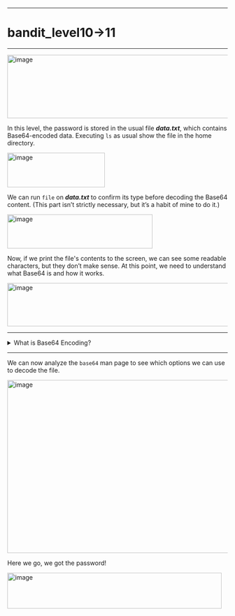 ***
# bandit_level10->11
***
<img width="661" height="145" alt="image" src="https://github.com/user-attachments/assets/a9571a53-e435-40e4-97dd-a62653a8a621" />

In this level, the password is stored in the usual file ***data.txt***, which contains Base64-encoded data.
Executing `ls` as usual show the file in the home directory.  
  
<img width="223" height="79" alt="image" src="https://github.com/user-attachments/assets/7827e83f-84b9-44e1-af51-1f1949717343" />  

We can run `file` on ***data.txt*** to confirm its type before decoding the Base64 content. (This part isn’t strictly necessary, but it’s a habit of mine to do it.)
  
<img width="332" height="78" alt="image" src="https://github.com/user-attachments/assets/d856e3ca-bbfb-461b-b111-f458a65681fa" />  

Now, if we print the file's contents to the screen, we can see some readable characters, but they don’t make sense. At this point, we need to understand what Base64 is and how it works.
  
<img width="695" height="99" alt="image" src="https://github.com/user-attachments/assets/44614b1e-497c-4bbd-bf70-e5adad340434" />  
  
***
<details>
  <summary> What is Base64 Encoding?  </summary>  
  
> Understanding what Base64 is and how it works isn’t essential to retrieve the password for this level.  
> However, it can be useful for future levels or challenges that involve Base64.  
> **Base64** has the purpose of encoding binary data or simply text into printable characters.  
> But how does it encode the data?  
> ***  
> Let's take as an example the word MAN  
>     
> The first thing to do is to take its binary code in ASCII, that is M=0100 1101, A=0100 0001, N=0100 1110.  
> It is important to represent the letters in 8 bits and not 7 bits. (Look at [ASCII's story](https://en.wikipedia.org/wiki/ASCII) to understand why the first ASCII characters were represented with 7 bits instead of 8.)  
> What ***Base64*** does is take the 3 bytes above or 24 bits (in this case) and divide them by 6. So the final representation will be this one:  
> | ASCII | M | A | N | - |  
> | --- | --- | --- | --- | --- |  
> | BINARY | 01001101 | 01000001 | 01001110 |  |  
> | BASE64 | 010011 | 010100 | 000101 | 001110 |  
>    
> In the first line we can observe three bytes in binary representing the word M-A-N.  
>     
> In the second line, we have the division that ***Base64*** encoding does to convert letters from ASCII to Base64.  
>     
> If we analyze the Base64 table (available here - [Base64 tables](https://en.wikipedia.org/wiki/Base64)) we can see that our quartet of 6 bits converted can be organized like this:    
> 010011 = T  
> 010100 = U  
> 000101 = F  
> 001110 = O  
>  
> At this point we have understood how ***Base64*** works, but only with resultant bits that are multiples of three (24/3=8%0).  
> ***  
> What happens if the resultant groups are not multiples of 3?    
>    
> Take for example the letter M; in the ASCII table it is the code 0100 1101 in binary.    
> If we start dividing into 6 bits we can see that the first group will be 010011.    
> For the second we do not have enough bits, so we fill the missing part of the group (6 bits) with zeros. The final result will be 01-0000.    
> We do this only with the groups that are not complete.    
> We now have two sets of 6 bits:    
> 010011 and 010000.    
> Due to the fact that ***Base64*** works in groups of 4 sets of bits, we complete the remaining part with the symbol `"="`.    
> The final result will be: **TQ==**.  
  
   
</details>
  
***  
  
We can now analyze the `base64` man page to see which options we can use to decode the file.  
  
<img width="810" height="396" alt="image" src="https://github.com/user-attachments/assets/a3f8f9b1-4506-45a3-8f4e-f35f5d028527" />  
  
Here we go, we got the password!  
  
<img width="490" height="82" alt="image" src="https://github.com/user-attachments/assets/83b15e6b-bd24-4897-9dae-47b415cc44cd" />    

  
































